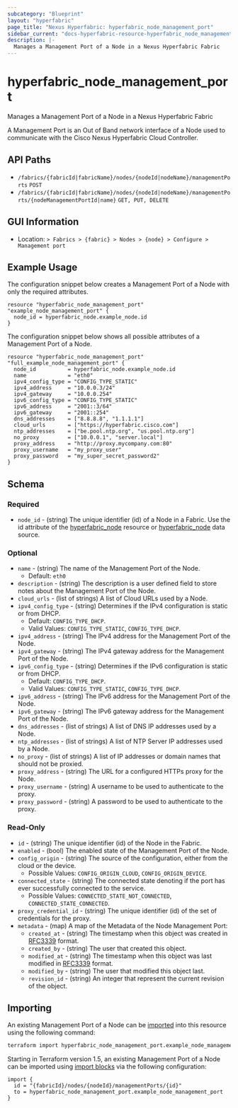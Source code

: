 ```yaml
---
subcategory: "Blueprint"
layout: "hyperfabric"
page_title: "Nexus Hyperfabric: hyperfabric_node_management_port"
sidebar_current: "docs-hyperfabric-resource-hyperfabric_node_management_port"
description: |-
  Manages a Management Port of a Node in a Nexus Hyperfabric Fabric
---
```


# hyperfabric_node_management_port

Manages a Management Port of a Node in a Nexus Hyperfabric Fabric

A Management Port is an Out of Band network interface of a Node used to communicate with the Cisco Nexus Hyperfabric Cloud Controller.

## API Paths ##

* `/fabrics/{fabricId|fabricName}/nodes/{nodeId|nodeName}/managementPorts` `POST`
* `/fabrics/{fabricId|fabricName}/nodes/{nodeId|nodeName}/managementPorts/{nodeManagementPortId|name}` `GET, PUT, DELETE`

## GUI Information ##

* Location: `> Fabrics > {fabric} > Nodes > {node} > Configure > Management port`

## Example Usage ##

The configuration snippet below creates a Management Port of a Node with only the required attributes.

```hcl
resource "hyperfabric_node_management_port" "example_node_management_port" {
  node_id = hyperfabric_node.example_node.id
}
```
The configuration snippet below shows all possible attributes of a Management Port of a Node.

```hcl
resource "hyperfabric_node_management_port" "full_example_node_management_port" {
  node_id          = hyperfabric_node.example_node.id
  name             = "eth0"
  ipv4_config_type = "CONFIG_TYPE_STATIC"
  ipv4_address     = "10.0.0.3/24"
  ipv4_gateway     = "10.0.0.254"
  ipv6_config_type = "CONFIG_TYPE_STATIC"
  ipv6_address     = "2001::3/64"
  ipv6_gateway     = "2001::254"
  dns_addresses    = ["8.8.8.8", "1.1.1.1"]
  cloud_urls       = ["https://hyperfabric.cisco.com"]
  ntp_addresses    = ["be.pool.ntp.org", "us.pool.ntp.org"]
  no_proxy         = ["10.0.0.1", "server.local"]
  proxy_address    = "http://proxy.mycompany.com:80"
  proxy_username   = "my_proxy_user"
  proxy_password   = "my_super_secret_password2"
}
```

## Schema ##

### Required ###
* `node_id` - (string) The unique identifier (id) of a Node in a Fabric. Use the id attribute of the [hyperfabric_node](https://registry.terraform.io/providers/cisco-open/hyperfabric/latest/docs/resources/node) resource or [hyperfabric_node](https://registry.terraform.io/providers/cisco-open/hyperfabric/latest/docs/data-sources/node) data source.

### Optional ###
  
* `name` - (string) The name of the Management Port of the Node.
  - Default: `eth0`
* `description` - (string) The description is a user defined field to store notes about the Management Port of the Node.
* `cloud_urls` - (list of strings) A list of Cloud URLs used by a Node.
* `ipv4_config_type` - (string) Determines if the IPv4 configuration is static or from DHCP.
  - Default: `CONFIG_TYPE_DHCP`.
  - Valid Values: `CONFIG_TYPE_STATIC`, `CONFIG_TYPE_DHCP`.
* `ipv4_address` - (string) The IPv4 address for the Management Port of the Node.
* `ipv4_gateway` - (string) The IPv4 gateway address for the Management Port of the Node.
* `ipv6_config_type` - (string) Determines if the IPv6 configuration is static or from DHCP.
  - Default: `CONFIG_TYPE_DHCP`.
  - Valid Values: `CONFIG_TYPE_STATIC`, `CONFIG_TYPE_DHCP`.
* `ipv6_address` - (string) The IPv6 address for the Management Port of the Node.
* `ipv6_gateway` - (string) The IPv6 gateway address for the Management Port of the Node.
* `dns_addresses` - (list of strings) A list of DNS IP addresses used by a Node.
* `ntp_addresses` - (list of strings) A list of NTP Server IP addresses used by a Node.
* `no_proxy` - (list of strings) A list of IP addresses or domain names that should not be proxied.
* `proxy_address` - (string) The URL for a configured HTTPs proxy for the Node.
* `proxy_username` - (string) A username to be used to authenticate to the proxy.
* `proxy_password` - (string) A password to be used to authenticate to the proxy.

<!-- * `labels` - (list of strings) A list of user-defined labels that can be used for grouping and filtering objects.
* `annotations` - (list of maps) A list of key-value annotations to store user-defined data including complex data such as JSON.

  #### Required ####

  * `name` - (string) The name used to uniquely identify the annotation.
  * `value` - (string) The value of the annotation.

  #### Optional ####

  * `data_type` - (string) The type of data stored in the value of the annotation.
      - Default: `STRING`
      - Valid Values: `STRING`, `INT32`, `UINT32`, `INT64`, `UINT64`, `BOOL`, `TIME`, `UUID`, `DURATION`, `JSON`. -->

### Read-Only ###

* `id` - (string) The unique identifier (id) of the Node in the Fabric.
* `enabled` - (bool) The enabled state of the Management Port of the Node.
* `config_origin` - (string) The source of the configuration, either from the cloud or the device.
  - Possible Values: `CONFIG_ORIGIN_CLOUD`, `CONFIG_ORIGIN_DEVICE`.
* `connected_state` - (string) The connected state denoting if the port has ever successfully connected to the service.
  - Possible Values: `CONNECTED_STATE_NOT_CONNECTED`, `CONNECTED_STATE_CONNECTED`.
* `proxy_credential_id` - (string) The unique identifier (id) of the set of credentials for the proxy.
* `metadata` - (map) A map of the Metadata of the Node Management Port:
  * `created_at` - (string) The timestamp when this object was created in [RFC3339](https://datatracker.ietf.org/doc/html/rfc3339#section-5.8) format.
  * `created_by` - (string) The user that created this object.
  * `modified_at` - (string) The timestamp when this object was last modified in [RFC3339](https://datatracker.ietf.org/doc/html/rfc3339#section-5.8) format.
  * `modified_by` - (string) The user that modified this object last.
  * `revision_id` - (string) An integer that represent the current revision of the object.

## Importing

An existing Management Port of a Node can be [imported](https://www.terraform.io/docs/import/index.html) into this resource using the following command:

```bash
terraform import hyperfabric_node_management_port.example_node_management_port {fabricId}/nodes/{nodeId}/managementPorts/{id}
```

Starting in Terraform version 1.5, an existing Management Port of a Node can be imported
using [import blocks](https://developer.hashicorp.com/terraform/language/import) via the following configuration:

```hcl
import {
  id = "{fabricId}/nodes/{nodeId}/managementPorts/{id}"
  to = hyperfabric_node_management_port.example_node_management_port
}
```
